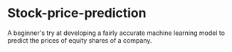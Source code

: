 # Stock-price-prediction
A beginner's try at developing a fairly accurate machine learning model to predict the prices of equity shares of a company.
